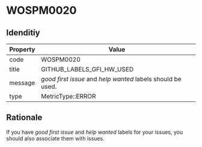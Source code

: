 # WOSPM0020

## Idenditiy

| Property        | Value           |
| ------------- |-------------|
| code      | WOSPM0020 |
| title      | GITHUB_LABELS_GFI_HW_USED      |
| message | _good first issue_ and _help wanted_ labels should be used.     |
| type | MetricType::ERROR      |

## Rationale

If you have _good first issue_ and _help wanted_ labels for your issues, you should also associate them with issues.
